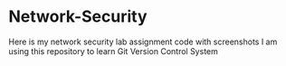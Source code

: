 # Network-Security

Here is my network security lab assignment code with screenshots 
I am using this repository to learn Git Version Control System
